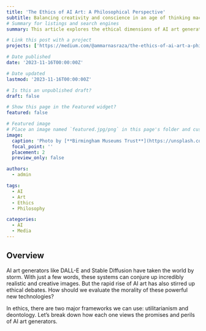 ```yaml
---
title: 'The Ethics of AI Art: A Philosophical Perspective'
subtitle: Balancing creativity and conscience in an age of thinking machines
# Summary for listings and search engines
summary: This article explores the ethical dimensions of AI art generators through the lenses of utilitarianism and deontology. It outlines the benefits of democratizing art and augmenting creativity, while also examining risks like biases and misuse. The piece argues for developing an AI ethics framework with consensus principles to guide responsible development. Key themes include transparency, stakeholder collaboration, motivation awareness, and proactive use of AI safety tools. Ultimately it makes the case that with wisdom, we can cultivate both artistic innovation and moral values in our AI-powered future.

# Link this post with a project
projects: ['https://medium.com/@ammarnasraza/the-ethics-of-ai-art-a-philosophical-perspective-cfafe5468d43']

# Date published
date: '2023-11-16T00:00:00Z'

# Date updated
lastmod: '2023-11-16T00:00:00Z'

# Is this an unpublished draft?
draft: false

# Show this page in the Featured widget?
featured: false

# Featured image
# Place an image named `featured.jpg/png` in this page's folder and customize its options here.
image:
  caption: 'Photo by [**Birmingham Museums Trust**](https://unsplash.com/@birminghammuseumstrust?utm_source=medium&utm_medium=referral) on [**Unsplash**](https://unsplash.com/?utm_source=medium&utm_medium=referral)'
  focal_point: ''
  placement: 2
  preview_only: false

authors:
  - admin

tags:
  - AI
  - Art
  - Ethics
  - Philosophy

categories:
  - AI
  - Media
---
```


## Overview

AI art generators like DALL-E and Stable Diffusion have taken the world by storm. With just a few words, these systems can conjure up incredibly realistic and creative images. But the rapid rise of AI art has also stirred up ethical debates. How should we evaluate the morality of these powerful new technologies?

In ethics, there are two major frameworks we can use: utilitarianism and deontology. Let’s break down how each one views the promises and perils of AI art generators.
